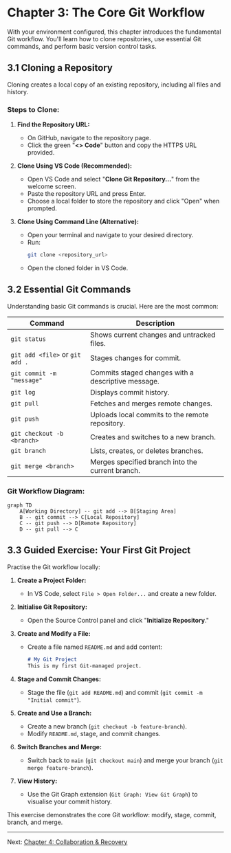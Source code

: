 # Chapter 3: The Core Git Workflow

With your environment configured, this chapter introduces the fundamental Git workflow. You'll learn how to clone repositories, use essential Git commands, and perform basic version control tasks.

## 3.1 Cloning a Repository

Cloning creates a local copy of an existing repository, including all files and history.

### Steps to Clone:

1. **Find the Repository URL:**
   - On GitHub, navigate to the repository page.
   - Click the green "**<> Code**" button and copy the HTTPS URL provided.

2. **Clone Using VS Code (Recommended):**
   - Open VS Code and select "**Clone Git Repository...**" from the welcome screen.
   - Paste the repository URL and press Enter.
   - Choose a local folder to store the repository and click "Open" when prompted.

3. **Clone Using Command Line (Alternative):**
   - Open your terminal and navigate to your desired directory.
   - Run:
     ```bash
     git clone <repository_url>
     ```
   - Open the cloned folder in VS Code.

## 3.2 Essential Git Commands

Understanding basic Git commands is crucial. Here are the most common:

| Command                                      | Description                                     |
| -------------------------------------------- | ----------------------------------------------- |
| `git status`                                 | Shows current changes and untracked files.      |
| `git add <file>` or `git add .`              | Stages changes for commit.                      |
| `git commit -m "message"`                    | Commits staged changes with a descriptive message. |
| `git log`                                    | Displays commit history.                        |
| `git pull`                                   | Fetches and merges remote changes.              |
| `git push`                                   | Uploads local commits to the remote repository. |
| `git checkout -b <branch>`                   | Creates and switches to a new branch.           |
| `git branch`                                 | Lists, creates, or deletes branches.            |
| `git merge <branch>`                         | Merges specified branch into the current branch.|

### Git Workflow Diagram:

```mermaid
graph TD
    A[Working Directory] -- git add --> B[Staging Area]
    B -- git commit --> C[Local Repository]
    C -- git push --> D[Remote Repository]
    D -- git pull --> C
```

## 3.3 Guided Exercise: Your First Git Project

Practise the Git workflow locally:

1. **Create a Project Folder:**
   - In VS Code, select `File > Open Folder...` and create a new folder.

2. **Initialise Git Repository:**
   - Open the Source Control panel and click "**Initialize Repository**."

3. **Create and Modify a File:**
   - Create a file named `README.md` and add content:
     ```markdown
     # My Git Project
     This is my first Git-managed project.
     ```

4. **Stage and Commit Changes:**
   - Stage the file (`git add README.md`) and commit (`git commit -m "Initial commit"`).

5. **Create and Use a Branch:**
   - Create a new branch (`git checkout -b feature-branch`).
   - Modify `README.md`, stage, and commit changes.

6. **Switch Branches and Merge:**
   - Switch back to `main` (`git checkout main`) and merge your branch (`git merge feature-branch`).

7. **View History:**
   - Use the Git Graph extension (`Git Graph: View Git Graph`) to visualise your commit history.

This exercise demonstrates the core Git workflow: modify, stage, commit, branch, and merge.

---

Next: [Chapter 4: Collaboration & Recovery](./04_collaboration_recovery.md)